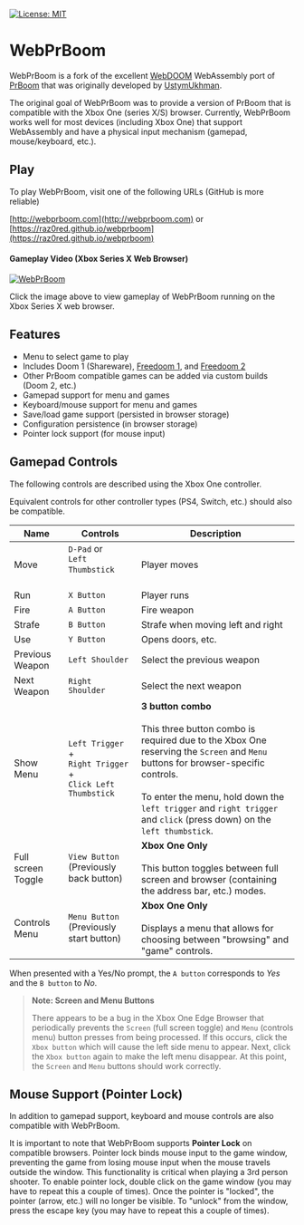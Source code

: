 [![License: MIT](https://img.shields.io/badge/License-MIT-yellow.svg)](https://opensource.org/licenses/MIT)

# WebPrBoom

WebPrBoom is a fork of the excellent [WebDOOM](https://github.com/UstymUkhman/webDOOM) WebAssembly port of [PrBoom](http://prboom.sourceforge.net/) that was originally developed by [UstymUkhman](https://github.com/UstymUkhman).

The original goal of WebPrBoom was to provide a version of PrBoom that is compatible with the Xbox One (series X/S) browser. Currently, WebPrBoom works well for most devices (including Xbox One) that support WebAssembly and have a physical input mechanism (gamepad, mouse/keyboard, etc.).

## Play

To play WebPrBoom, visit one of the following URLs (GitHub is more reliable)

[http://webprboom.com](http://webprboom.com) 
or
[https://raz0red.github.io/webprboom](https://raz0red.github.io/webprboom) 


#### Gameplay Video (Xbox Series X Web Browser)

[![WebPrBoom](https://github.com/raz0red/webprboom/raw/master/webprboom.png)](http://www.youtube.com/watch?feature=player_embedded&v=FrfQZ2PJ33M)

Click the image above to view gameplay of WebPrBoom running on the Xbox Series X web browser.

## Features

* Menu to select game to play
* Includes Doom 1 (Shareware), [Freedoom 1](https://freedoom.github.io/), and [Freedoom 2](https://freedoom.github.io/)
* Other PrBoom compatible games can be added via custom builds (Doom 2, etc.)
* Gamepad support for menu and games
* Keyboard/mouse support for menu and games
* Save/load game support (persisted in browser storage)
* Configuration persistence (in browser storage)
* Pointer lock support (for mouse input)

## Gamepad Controls

The following controls are described using the Xbox One controller. 

Equivalent controls for other controller types (PS4, Switch, etc.) should also be compatible.

|Name|Controls|Description|
|-|-|-|
|Move|`D-Pad` or<br> `Left Thumbstick` &nbsp; &nbsp; &nbsp; &nbsp; &nbsp; &nbsp; &nbsp; &nbsp; &nbsp; &nbsp; &nbsp; &nbsp; | Player moves |
|Run|`X Button`| Player runs | 
|Fire|`A Button`| Fire weapon | 
|Strafe|`B Button`| Strafe when moving left and right | 
|Use|`Y Button`| Opens doors, etc. | 
|Previous Weapon|`Left Shoulder`| Select the previous weapon |
|Next Weapon|`Right Shoulder`| Select the next weapon |
|Show Menu|`Left Trigger`<br>+<br>`Right Trigger`<br>+<br>`Click Left Thumbstick`|**3 button combo**<br><br>This three button combo is required due to the Xbox One reserving the `Screen` and `Menu` buttons for browser-specific controls.<br><br>To enter the menu, hold down the `left trigger` and `right trigger` and `click` (press down) on the `left thumbstick`.|
|Full screen Toggle|`View Button`<br>(Previously back button)|**Xbox One Only**<br><br>This button toggles between full screen and browser (containing the address bar, etc.) modes.|
|Controls Menu|`Menu Button`<br>(Previously start button)|**Xbox One Only**<br><br>Displays a menu that allows for choosing between "browsing" and "game" controls.|

When presented with a Yes/No prompt, the `A button` corresponds to *Yes* and the `B button` to *No*.

> **Note: Screen and Menu Buttons**
> 
> There appears to be a bug in the Xbox One Edge Browser that periodically prevents the `Screen` (full screen toggle) and `Menu` (controls menu) button presses from being processed. If this occurs, click the `Xbox button` which will cause the left side menu to appear. Next, click the `Xbox button` again to make the left menu disappear. At this point, the `Screen` and `Menu` buttons should work correctly.

## Mouse Support (Pointer Lock)

In addition to gamepad support, keyboard and mouse controls are also compatible with WebPrBoom.

It is important to note that WebPrBoom supports **Pointer Lock** on compatible browsers. Pointer lock binds mouse input to the game window, preventing the game from losing mouse input when the mouse travels outside the window. This functionality is critical when playing a 3rd person shooter. To enable pointer lock, double click on the game window (you may have to repeat this a couple of times). Once the pointer is "locked", the pointer (arrow, etc.) will no longer be visible. To "unlock" from the window, press the escape key (you may have to repeat this a couple of times).
